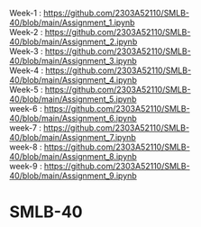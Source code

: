Week-1 : https://github.com/2303A52110/SMLB-40/blob/main/Assignment_1.ipynb                 
Week-2 : https://github.com/2303A52110/SMLB-40/blob/main/Assignment_2.ipynb                             
Week-3 : https://github.com/2303A52110/SMLB-40/blob/main/Assignment_3.ipynb                            
Week-4 : https://github.com/2303A52110/SMLB-40/blob/main/Assignment_4.ipynb                       
Week-5 : https://github.com/2303A52110/SMLB-40/blob/main/Assignment_5.ipynb                             
week-6 : https://github.com/2303A52110/SMLB-40/blob/main/Assignment_6.ipynb    
week-7 : https://github.com/2303A52110/SMLB-40/blob/main/Assignment_7.ipynb                                          
week-8 : https://github.com/2303A52110/SMLB-40/blob/main/Assignment_8.ipynb                                                             
week-9 : https://github.com/2303A52110/SMLB-40/blob/main/Assignment_9.ipynb                                      
# SMLB-40
